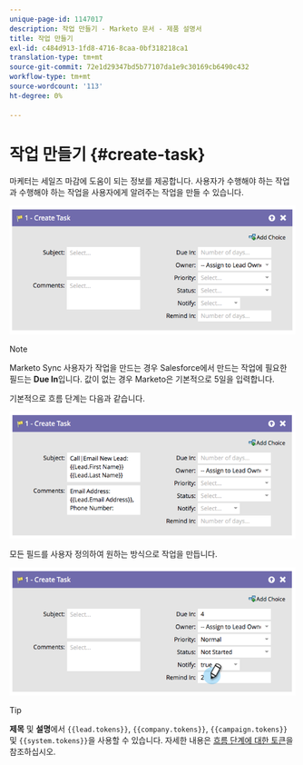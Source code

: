 ```yaml
---
unique-page-id: 1147017
description: 작업 만들기 - Marketo 문서 - 제품 설명서
title: 작업 만들기
exl-id: c484d913-1fd8-4716-8caa-0bf318218ca1
translation-type: tm+mt
source-git-commit: 72e1d29347bd5b77107da1e9c30169cb6490c432
workflow-type: tm+mt
source-wordcount: '113'
ht-degree: 0%

---
```


# 작업 만들기 {#create-task}

마케터는 세일즈 마감에 도움이 되는 정보를 제공합니다. 사용자가 수행해야 하는 작업과 수행해야 하는 작업을 사용자에게 알려주는 작업을 만들 수 있습니다.

![](assets/image2014-9-22-14-3a54-3a46.png)

>[!NOTE]
>
>Marketo Sync 사용자가 작업을 만드는 경우 Salesforce에서 만드는 작업에 필요한 필드는 **Due In**&#x200B;입니다. 값이 없는 경우 Marketo은 기본적으로 5일을 입력합니다.

기본적으로 흐름 단계는 다음과 같습니다.

![](assets/image2014-9-22-14-3a54-3a49.png)

모든 필드를 사용자 정의하여 원하는 방식으로 작업을 만듭니다.

![](assets/image2014-9-22-14-3a54-3a52.png)

>[!TIP]
>
>**제목** 및 **설명**&#x200B;에서 `{{lead.tokens}}`, `{{company.tokens}}`, `{{campaign.tokens}}` 및 `{{system.tokens}}`을 사용할 수 있습니다. 자세한 내용은 [흐름 단계에 대한 토큰](/help/marketo/product-docs/core-marketo-concepts/smart-campaigns/flow-actions/use-tokens-in-flow-steps.md)을 참조하십시오.
